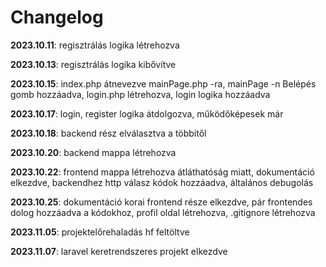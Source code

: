 # Changelog
**2023.10.11**: regisztrálás logika létrehozva 

**2023.10.13**: regisztrálás logika kibővítve 

**2023.10.15**: index.php átnevezve mainPage.php -ra, mainPage -n Belépés gomb hozzáadva, login.php létrehozva, login logika hozzáadva

**2023.10.17**: login, register logika átdolgozva, működőképesek már

**2023.10.18**: backend rész elválasztva a többitől

**2023.10.20**: backend mappa létrehozva

**2023.10.22**: frontend mappa létrehozva átláthatóság miatt, dokumentáció elkezdve, backendhez http válasz kódok hozzáadva, általános debugolás

**2023.10.25**: dokumentáció korai frontend része elkezdve, pár frontendes dolog hozzáadva a kódokhoz, profil oldal létrehozva, .gitignore létrehozva

**2023.11.05**: projektelőrehaladás hf feltöltve

**2023.11.07**: laravel keretrendszeres projekt elkezdve